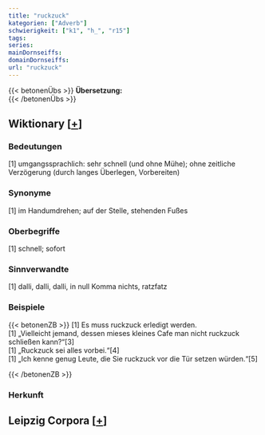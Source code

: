 ```yaml
---
title: "ruckzuck"
kategorien: ["Adverb"]
schwierigkeit: ["k1", "h_", "r15"]
tags:
series:
mainDornseiffs:
domainDornseiffs:
url: "ruckzuck"
---
```


{{< betonenÜbs >}}
**Übersetzung:**  
{{< /betonenÜbs >}}

## Wiktionary [[+](https://de.wiktionary.org/wiki/ruckzuck)]

### Bedeutungen
[1] umgangssprachlich: sehr schnell (und ohne Mühe); ohne zeitliche Verzögerung (durch langes Überlegen, Vorbereiten)  

### Synonyme
[1] im Handumdrehen; auf der Stelle, stehenden Fußes  

### Oberbegriffe
[1] schnell; sofort  

### Sinnverwandte
[1] dalli, dalli, dalli, in null Komma nichts, ratzfatz  

### Beispiele
{{< betonenZB >}}
[1] Es muss ruckzuck erledigt werden.  
[1] „Vielleicht jemand, dessen mieses kleines Cafe man nicht ruckzuck schließen kann?“[3]  
[1] „Ruckzuck sei alles vorbei.“[4]  
[1] „Ich kenne genug Leute, die Sie ruckzuck vor die Tür setzen würden.“[5]  

{{< /betonenZB >}}
### Herkunft


## Leipzig Corpora [[+](https://corpora.uni-leipzig.de/en/res?word=ruckzuck&corpusId=deu_newscrawl-public_2018)]

